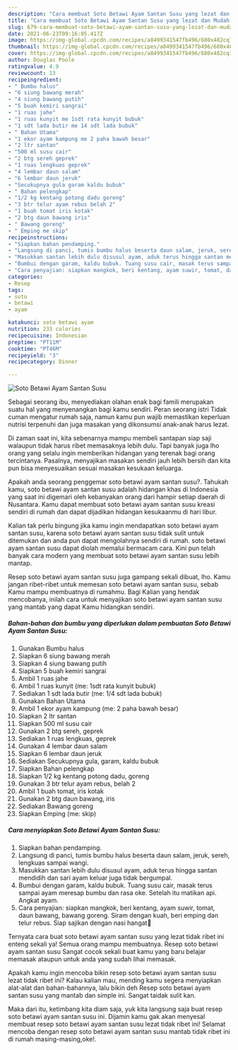 ```yaml
---
description: "Cara membuat Soto Betawi Ayam Santan Susu yang lezat dan Mudah Dibuat"
title: "Cara membuat Soto Betawi Ayam Santan Susu yang lezat dan Mudah Dibuat"
slug: 679-cara-membuat-soto-betawi-ayam-santan-susu-yang-lezat-dan-mudah-dibuat
date: 2021-06-23T09:16:05.417Z
image: https://img-global.cpcdn.com/recipes/a8499341547fb496/680x482cq70/soto-betawi-ayam-santan-susu-foto-resep-utama.jpg
thumbnail: https://img-global.cpcdn.com/recipes/a8499341547fb496/680x482cq70/soto-betawi-ayam-santan-susu-foto-resep-utama.jpg
cover: https://img-global.cpcdn.com/recipes/a8499341547fb496/680x482cq70/soto-betawi-ayam-santan-susu-foto-resep-utama.jpg
author: Douglas Poole
ratingvalue: 4.9
reviewcount: 13
recipeingredient:
- " Bumbu halus"
- "6 siung bawang merah"
- "4 siung bawang putih"
- "5 buah kemiri sangrai"
- "1 ruas jahe"
- "1 ruas kunyit me 1sdt rata kunyit bubuk"
- "1 sdt lada butir me 14 sdt lada bubuk"
- " Bahan Utama"
- "1 ekor ayam kampung me 2 paha bawah besar"
- "2 ltr santan"
- "500 ml susu cair"
- "2 btg sereh geprek"
- "1 ruas lengkuas geprek"
- "4 lembar daun salam"
- "6 lembar daun jeruk"
- "Secukupnya gula garam kaldu bubuk"
- " Bahan pelengkap"
- "1/2 kg kentang potong dadu goreng"
- "3 btr telur ayam rebus belah 2"
- "1 buah tomat iris kotak"
- "2 btg daun bawang iris"
- " Bawang goreng"
- " Emping me skip"
recipeinstructions:
- "Siapkan bahan pendamping."
- "Langsung di panci, tumis bumbu halus beserta daun salam, jeruk, sereh, lengkuas sampai wangi."
- "Masukkan santan lebih dulu disusul ayam, aduk terus hingga santan mendidih dan sari ayam keluar juga tidak bergumpal."
- "Bumbui dengan garam, kaldu bubuk. Tuang susu cair, masak terus sampai ayam meresap bumbu dan rasa oke. Setelah itu matikan api. Angkat ayam."
- "Cara penyajian: siapkan mangkok, beri kentang, ayam suwir, tomat, daun bawang, bawang goreng. Siram dengan kuah, beri emping dan telur rebus. Siap sajikan dengan nasi hangat🥰"
categories:
- Resep
tags:
- soto
- betawi
- ayam

katakunci: soto betawi ayam 
nutrition: 233 calories
recipecuisine: Indonesian
preptime: "PT11M"
cooktime: "PT46M"
recipeyield: "3"
recipecategory: Dinner

---
```



![Soto Betawi Ayam Santan Susu](https://img-global.cpcdn.com/recipes/a8499341547fb496/680x482cq70/soto-betawi-ayam-santan-susu-foto-resep-utama.jpg)

Sebagai seorang ibu, menyediakan olahan enak bagi famili merupakan suatu hal yang menyenangkan bagi kamu sendiri. Peran seorang istri Tidak cuman mengatur rumah saja, namun kamu pun wajib memastikan keperluan nutrisi terpenuhi dan juga masakan yang dikonsumsi anak-anak harus lezat.

Di zaman  saat ini, kita sebenarnya mampu membeli santapan siap saji walaupun tidak harus ribet memasaknya lebih dulu. Tapi banyak juga lho orang yang selalu ingin memberikan hidangan yang terenak bagi orang tercintanya. Pasalnya, menyajikan masakan sendiri jauh lebih bersih dan kita pun bisa menyesuaikan sesuai masakan kesukaan keluarga. 



Apakah anda seorang penggemar soto betawi ayam santan susu?. Tahukah kamu, soto betawi ayam santan susu adalah hidangan khas di Indonesia yang saat ini digemari oleh kebanyakan orang dari hampir setiap daerah di Nusantara. Kamu dapat membuat soto betawi ayam santan susu kreasi sendiri di rumah dan dapat dijadikan hidangan kesukaanmu di hari libur.

Kalian tak perlu bingung jika kamu ingin mendapatkan soto betawi ayam santan susu, karena soto betawi ayam santan susu tidak sulit untuk ditemukan dan anda pun dapat mengolahnya sendiri di rumah. soto betawi ayam santan susu dapat diolah memalui bermacam cara. Kini pun telah banyak cara modern yang membuat soto betawi ayam santan susu lebih mantap.

Resep soto betawi ayam santan susu juga gampang sekali dibuat, lho. Kamu jangan ribet-ribet untuk memesan soto betawi ayam santan susu, sebab Kamu mampu membuatnya di rumahmu. Bagi Kalian yang hendak mencobanya, inilah cara untuk menyajikan soto betawi ayam santan susu yang mantab yang dapat Kamu hidangkan sendiri.

<!--inarticleads1-->

##### Bahan-bahan dan bumbu yang diperlukan dalam pembuatan Soto Betawi Ayam Santan Susu:

1. Gunakan  Bumbu halus
1. Siapkan 6 siung bawang merah
1. Siapkan 4 siung bawang putih
1. Siapkan 5 buah kemiri sangrai
1. Ambil 1 ruas jahe
1. Ambil 1 ruas kunyit (me: 1sdt rata kunyit bubuk)
1. Sediakan 1 sdt lada butir (me: 1/4 sdt lada bubuk)
1. Gunakan  Bahan Utama
1. Ambil 1 ekor ayam kampung (me: 2 paha bawah besar)
1. Siapkan 2 ltr santan
1. Siapkan 500 ml susu cair
1. Gunakan 2 btg sereh, geprek
1. Sediakan 1 ruas lengkuas, geprek
1. Gunakan 4 lembar daun salam
1. Siapkan 6 lembar daun jeruk
1. Sediakan Secukupnya gula, garam, kaldu bubuk
1. Siapkan  Bahan pelengkap
1. Siapkan 1/2 kg kentang potong dadu, goreng
1. Gunakan 3 btr telur ayam rebus, belah 2
1. Ambil 1 buah tomat, iris kotak
1. Gunakan 2 btg daun bawang, iris
1. Sediakan  Bawang goreng
1. Siapkan  Emping (me: skip)




<!--inarticleads2-->

##### Cara menyiapkan Soto Betawi Ayam Santan Susu:

1. Siapkan bahan pendamping.
1. Langsung di panci, tumis bumbu halus beserta daun salam, jeruk, sereh, lengkuas sampai wangi.
1. Masukkan santan lebih dulu disusul ayam, aduk terus hingga santan mendidih dan sari ayam keluar juga tidak bergumpal.
1. Bumbui dengan garam, kaldu bubuk. Tuang susu cair, masak terus sampai ayam meresap bumbu dan rasa oke. Setelah itu matikan api. Angkat ayam.
1. Cara penyajian: siapkan mangkok, beri kentang, ayam suwir, tomat, daun bawang, bawang goreng. Siram dengan kuah, beri emping dan telur rebus. Siap sajikan dengan nasi hangat🥰




Ternyata cara buat soto betawi ayam santan susu yang lezat tidak ribet ini enteng sekali ya! Semua orang mampu membuatnya. Resep soto betawi ayam santan susu Sangat cocok sekali buat kamu yang baru belajar memasak ataupun untuk anda yang sudah lihai memasak.

Apakah kamu ingin mencoba bikin resep soto betawi ayam santan susu lezat tidak ribet ini? Kalau kalian mau, mending kamu segera menyiapkan alat-alat dan bahan-bahannya, lalu bikin deh Resep soto betawi ayam santan susu yang mantab dan simple ini. Sangat taidak sulit kan. 

Maka dari itu, ketimbang kita diam saja, yuk kita langsung saja buat resep soto betawi ayam santan susu ini. Dijamin kamu gak akan menyesal membuat resep soto betawi ayam santan susu lezat tidak ribet ini! Selamat mencoba dengan resep soto betawi ayam santan susu mantab tidak ribet ini di rumah masing-masing,oke!.

